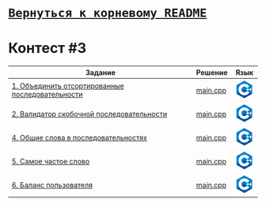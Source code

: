 # [__```Вернуться к корневому README```__](https://github.com/Teru3301/KFU/blob/main/README.md)  
# Контест #3


| Задание | Решение | Язык |
| --- | --- | --- |
| [1. Объединить отсортированные последовательности](https://contest.yandex.ru/contest/53504/problems/1/) | [main.cpp](https://github.com/Teru3301/KFU/blob/main/Contest-2023-10-03/01/main.cpp) | [<img src="https://github.com/Teru3301/KFU/blob/main/img/cpp.png" width="40"/>]() |
| [2. Валидатор скобочной последовательности](https://contest.yandex.ru/contest/53504/problems/2/?success=92626395#980635/2023_10_03/bkj41ibSbP) | [main.cpp](https://github.com/Teru3301/KFU/blob/main/Contest-2023-10-03/02/main.cpp) | [<img src="https://github.com/Teru3301/KFU/blob/main/img/cpp.png" width="40"/>]() |
| [4. Общие слова в последовательностях](https://contest.yandex.ru/contest/53504/problems/4/?success=92786983#980635/2023_10_03/NciBcD52GR) | [main.cpp](https://github.com/Teru3301/KFU/blob/main/Contest-2023-10-03/04/main.cpp) | [<img src="https://github.com/Teru3301/KFU/blob/main/img/cpp.png" width="40"/>]() |
| [5. Самое частое слово](https://contest.yandex.ru/contest/53504/problems/5/?success=92797725#980635/2023_10_03/f7Dqw2qDh6) | [main.cpp](https://github.com/Teru3301/KFU/blob/main/Contest-2023-10-03/05/main.cpp) | [<img src="https://github.com/Teru3301/KFU/blob/main/img/cpp.png" width="40"/>]() |
| [6. Баланс пользователя](https://contest.yandex.ru/contest/53504/problems/6/?success=92813112#980635/2023_10_03/el2v80Vdnz) | [main.cpp](https://github.com/Teru3301/KFU/blob/main/Contest-2023-10-03/06/main.cpp) | [<img src="https://github.com/Teru3301/KFU/blob/main/img/cpp.png" width="40"/>]() |


